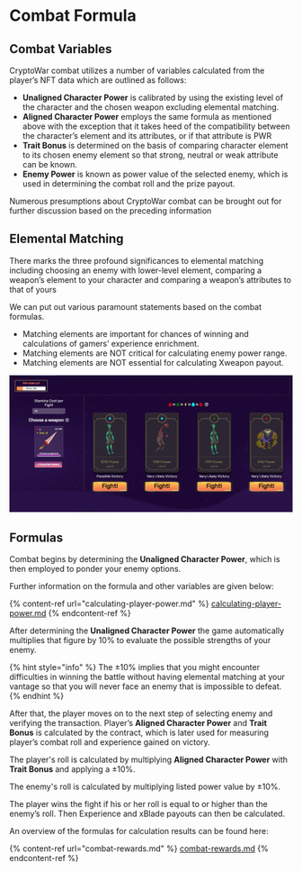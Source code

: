 # Combat Formula

## Combat Variables

CryptoWar combat utilizes a number of variables calculated from the player’s NFT data which are outlined as follows:

* **Unaligned Character Power** is calibrated by using the existing level of the character and the chosen weapon excluding elemental matching.
* **Aligned Character Power** employs the same formula as mentioned above with the exception that it takes heed of the compatibility between the character’s element and its attributes, or if that attribute is PWR
* **Trait Bonus** is determined on the basis of comparing character element to its chosen enemy element so that strong, neutral or weak attribute can be known.
* **Enemy Power** is known as power value of the selected enemy, which is used in determining the combat roll and the prize payout.

Numerous presumptions about CryptoWar combat can be brought out for further discussion based on the preceding information

## Elemental Matching

There marks the three profound significances to elemental matching including choosing an enemy with lower-level element, comparing a weapon’s element to your character and comparing a weapon’s attributes to that of yours

We can put out various paramount statements based on the combat formulas.

* Matching elements are important for chances of winning and calculations of gamers’ experience enrichment.
* Matching elements are NOT critical for calculating enemy power range.
* Matching elements are NOT essential for calculating Xweapon payout.

![](../../.gitbook/assets/7.jpg)

## Formulas

Combat begins by determining the **Unaligned Character Power**, which is then employed to ponder your enemy options.

Further information on the formula and other variables are given below:

{% content-ref url="calculating-player-power.md" %}
[calculating-player-power.md](calculating-player-power.md)
{% endcontent-ref %}

After determining the **Unaligned Character Power** the game automatically multiplies that figure by 10% to evaluate the possible strengths of your enemy.

{% hint style="info" %}
The ±10% implies that you might encounter difficulties in winning the battle without having elemental matching at your vantage so that you will never face an enemy that is impossible to defeat.
{% endhint %}

After that, the player moves on to the next step of selecting enemy and verifying the transaction. Player’s **Aligned Character Power** and **Trait Bonus** is calculated by the contract, which is later used for measuring player’s combat roll and experience gained on victory.

The player's roll is calculated by multiplying **Aligned Character Power** with **Trait Bonus** and applying a ±10%.

The enemy's roll is calculated by multiplying listed power value by ±10%.

The player wins the fight if his or her roll is equal to or higher than the enemy’s roll. Then Experience and xBlade payouts can then be calculated.

An overview of the formulas for calculation results can be found here:

{% content-ref url="combat-rewards.md" %}
[combat-rewards.md](combat-rewards.md)
{% endcontent-ref %}
